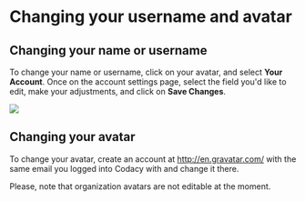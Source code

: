# Changing your username and avatar

## Changing your name or username

To change your name or username, click on your avatar, and select **Your Account**. Once on the account settings page, select the field you'd like to edit, make your adjustments, and click on **Save Changes**.

![](/hc/en-us/article_attachments/204627945/account-settings-change-name.gif)


## Changing your avatar

To change your avatar, create an account at <http://en.gravatar.com/> with the same email you logged into Codacy with and change it there.

Please, note that organization avatars are not editable at the moment.
